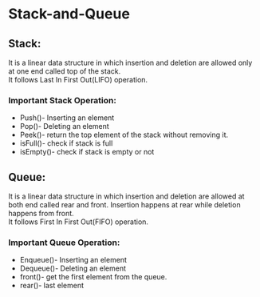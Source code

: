 # Stack-and-Queue

## Stack: 
It is a linear data structure in which insertion and deletion are allowed only at one end called top of the stack.  
It follows Last In First Out(LIFO) operation.

### Important Stack Operation:

- Push()- Inserting an element
- Pop()- Deleting an element
- Peek()- return the top element of the stack without removing it.
- isFull()- check if stack is full
- isEmpty()- check if stack is empty or not


## Queue: 
It is a linear data structure in which insertion and deletion are allowed at both end called rear and front.
Insertion happens at rear while deletion happens from front.   
It follows First In First Out(FIFO) operation.

### Important Queue Operation:

- Enqueue()- Inserting an element
- Dequeue()- Deleting an element
- front()- get the first element from the queue.
- rear()- last element



